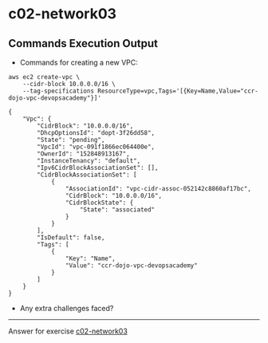# c02-network03

## Commands Execution Output

- Commands for creating a new VPC:
```
aws ec2 create-vpc \
    --cidr-block 10.0.0.0/16 \
    --tag-specifications ResourceType=vpc,Tags='[{Key=Name,Value="ccr-dojo-vpc-devopsacademy"}]'
    
{
    "Vpc": {
        "CidrBlock": "10.0.0.0/16",
        "DhcpOptionsId": "dopt-3f26dd58",
        "State": "pending",
        "VpcId": "vpc-091f1866ec064400e",
        "OwnerId": "152848913167",
        "InstanceTenancy": "default",
        "Ipv6CidrBlockAssociationSet": [],
        "CidrBlockAssociationSet": [
            {
                "AssociationId": "vpc-cidr-assoc-052142c8860af17bc",
                "CidrBlock": "10.0.0.0/16",
                "CidrBlockState": {
                    "State": "associated"
                }
            }
        ],
        "IsDefault": false,
        "Tags": [
            {
                "Key": "Name",
                "Value": "ccr-dojo-vpc-devopsacademy"
            }
        ]
    }
}
```

- Any extra challenges faced?


<!-- Don't change anything below this point-->
***
Answer for exercise [c02-network03](https://github.com/devopsacademyau/academy/blob/893381c6f0b69434d9e8597d3d4b1c17f9bc1371/classes/02class/exercises/c02-network03/README.md)